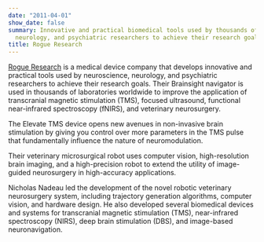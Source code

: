 ```yaml
---
date: "2011-04-01"
show_date: false
summary: Innovative and practical biomedical tools used by thousands of neuroscience,
  neurology, and psychiatric researchers to achieve their research goals.
title: Rogue Research
---
```


[Rogue Research](https://www.rogue-research.com/) is a medical device company that develops innovative and practical tools used by neuroscience, neurology, and psychiatric researchers to achieve their research goals. Their Brainsight navigator is used in thousands of laboratories worldwide to improve the application of transcranial magnetic stimulation (TMS), focused ultrasound, functional near-infrared spectroscopy (fNIRS), and veterinary neurosurgery.

The Elevate TMS device opens new avenues in non-invasive brain stimulation by giving you control over more parameters in the TMS pulse that fundamentally influence the nature of neuromodulation.

Their veterinary microsurgical robot uses computer vision, high-resolution brain imaging, and a high-precision robot to extend the utility of image-guided neurosurgery in high-accuracy applications.

Nicholas Nadeau led the development of the novel robotic veterinary neurosurgery system, including trajectory generation algorithms, computer vision, and hardware design. He also developed several biomedical devices and systems for transcranial magnetic stimulation (TMS), near-infrared spectroscopy (NIRS), deep brain stimulation (DBS), and image-based neuronavigation.
